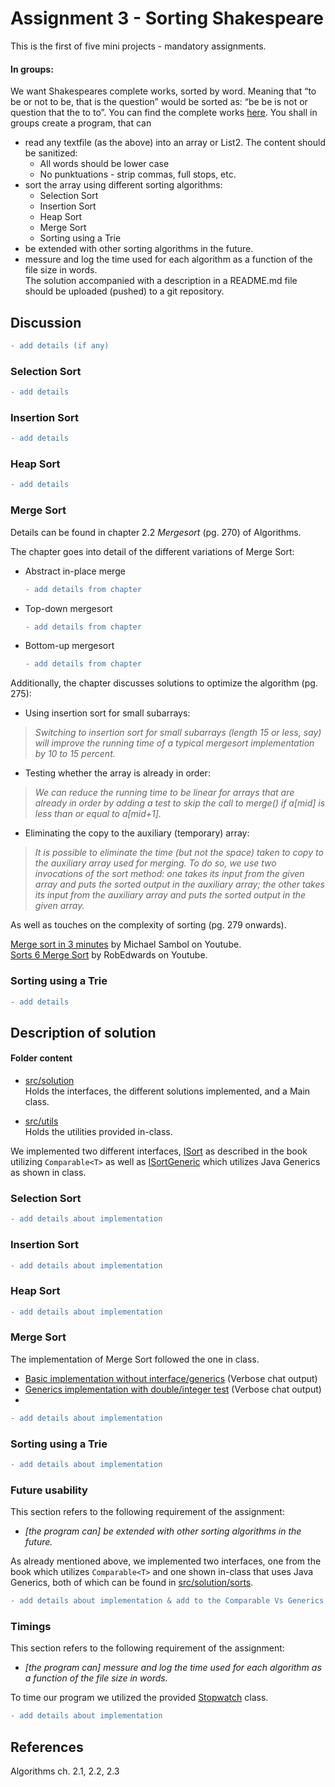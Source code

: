 # Assignment 3 - Sorting Shakespeare

This is the first of five mini projects - mandatory assignments.
#### In groups:
We want Shakespeares complete works, sorted by word. Meaning that “to be or not to be, that is the question” would be sorted as: “be be is not or question that the to to”.
You can find the complete works [here](https://github.com/datsoftlyngby/soft2020spring-alg/tree/master/data). You shall in groups create a program, that can
* read any textfile (as the above) into an array or List2. The content should be sanitized:
  * All words should be lower case
  * No punktuations - strip commas, full stops, etc.
* sort the array using different sorting algorithms:
  * Selection Sort
  * Insertion Sort
  * Heap Sort
  * Merge Sort
  * Sorting using a Trie
* be extended with other sorting algorithms in the future.
* messure and log the time used for each algorithm as a function of the file size in words.  
The solution accompanied with a description in a README.md file should be uploaded (pushed) to a git repository.
  
## Discussion  
   ```diff
  - add details (if any)
  ```
### Selection Sort
   ```diff
  - add details
  ```
### Insertion Sort
   ```diff
  - add details
  ```
### Heap Sort
   ```diff
  - add details
  ```
### Merge Sort
Details can be found in chapter 2.2 *Mergesort* (pg. 270) of Algorithms.  

The chapter goes into detail of the different variations of Merge Sort:  
- Abstract in-place merge  
  ```diff
  - add details from chapter
  ```
- Top-down mergesort
   ```diff
  - add details from chapter
  ```
- Bottom-up mergesort
  ```diff
  - add details from chapter
  ```

Additionally, the chapter discusses solutions to optimize the algorithm (pg. 275):
- Using insertion sort for small subarrays:
> *Switching to insertion sort for small subarrays (length 15 or less,
say) will improve the running time of a typical mergesort implementation by 10 to 15
percent.*
- Testing whether the array is already in order:  
> *We can reduce the running time to be linear for arrays that are already in order by adding a test to skip the call to merge() if
a[mid] is less than or equal to a[mid+1].*  
- Eliminating the copy to the auxiliary (temporary) array:  
> *It is possible to eliminate the time (but not
the space) taken to copy to the auxiliary array used for merging. To do so, we use two
invocations of the sort method: one takes its input from the given array and puts the
sorted output in the auxiliary array; the other takes its input from the auxiliary array
and puts the sorted output in the given array.*

As well as touches on the complexity of sorting (pg. 279 onwards).



[Merge sort in 3 minutes](https://www.youtube.com/watch?v=4VqmGXwpLqc) by Michael Sambol on Youtube.  
[Sorts 6 Merge Sort](https://www.youtube.com/watch?v=qdv3i6X0PiQ) by RobEdwards on Youtube.  

### Sorting using a Trie
   ```diff
  - add details 
  ```
## Description of solution
#### Folder content
- [src/solution](src/solution)  
  Holds the interfaces, the different solutions implemented, and a Main class.

- [src/utils](src/utils)  
  Holds the utilities provided in-class.

We implemented two different interfaces, [ISort](src/solution/sorts/ISort.java) as described in the book utilizing `Comparable<T>` as well as [ISortGeneric](src/solution/sorts/ISortGeneric.java) which utilizes Java Generics as shown in class.


### Selection Sort
   ```diff
  - add details about implementation
  ```
### Insertion Sort
   ```diff
  - add details about implementation
  ```
### Heap Sort
   ```diff
  - add details about implementation
  ```
### Merge Sort
The implementation of Merge Sort followed the one in class.  

- [Basic implementation without interface/generics](https://github.com/Hold-Krykke-BA/MAT-AL/commit/b9cf82e8d75e3890eaae66cfb72e4e708f328b37) (Verbose chat output)  
- [Generics implementation with double/integer test](https://github.com/Hold-Krykke-BA/MAT-AL/commit/cd804e632ab1f0b6d9fe86607a43c7a143e8b68e) (Verbose chat output)  
- 

   ```diff
  - add details about implementation
  ```
### Sorting using a Trie
   ```diff
  - add details about implementation
  ```

### Future usability
This section refers to the following requirement of the assignment:  
- *[the program can] be extended with other sorting algorithms in the future.*  

As already mentioned above, we implemented two interfaces, one from the book which utilizes `Comparable<T>` and one shown in-class that uses Java Generics, both of which can be found in [src/solution/sorts](src/solution/sorts/).  


   ```diff
  - add details about implementation & add to the Comparable Vs Generics above
  ```
### Timings
This section refers to the following requirement of the assignment:  
- *[the program can] messure and log the time used for each algorithm as a function of the file size in words.*  

To time our program we utilized the provided [Stopwatch](src/utils/Stopwatch.java) class.  

   ```diff
  - add details about implementation
  ```

## References
Algorithms ch. 2.1, 2.2, 2.3  
